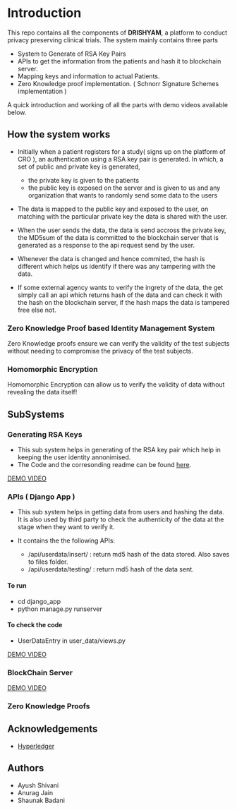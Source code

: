 # Introduction

This repo contains all the components of **DRISHYAM**, a platform to conduct privacy preserving clinical trials. The system 
mainly contains three parts 

* System to Generate of RSA Key Pairs
* APIs to get the information from the patients and hash it to blockchain server.
* Mapping keys and information to actual Patients.
* Zero Knowledge proof implementation. ( Schnorr Signature Schemes implementation )

A quick introduction and working of all the parts with demo videos available below.

## How the system works

- Initially when a patient registers for a study( signs up on the platform of CRO ), an authentication using a RSA key pair is generated. In which, a set of public and private key is generated, 
    - the private key is given to the patients 
    - the public key is exposed on the server and is given to us and any organization that wants to randomly send some data to the users

- The data is mapped to the public key and exposed to the user, on matching with the particular private key the data is shared with the user.

- When the user sends the data, the data is send accross the private key, the MD5sum of the data is committed to the blockchain server that is generated as a response to the api request send by the user.

- Whenever the data is changed and hence commited, the hash is different which helps us identify if there was any tampering with the data.

- If some external agency wants to verify the ingrety of the data, the get simply call an api which returns hash of the data and can check it with the hash on the blockchain server, if the hash maps the data is tampered free else not.

### Zero Knowledge Proof based Identity Management System

Zero Knowledge proofs ensure we can verify the validity of the test subjects without needing to compromise the privacy of the test subjects. 

### Homomorphic Encryption

Homomorphic Encryption can allow us to verify the validity of data without revealing the data itself!

## SubSystems

### Generating RSA Keys 

- This sub system helps in generating of the RSA key pair which help in keeping the user identity annonimised.
- The Code and the corresonding readme can be found [here](https://github.com/ayushshivani/MD5_Generation/tree/main/rsa_key_pair_generation).

[DEMO VIDEO](https://www.youtube.com/watch?v=g8GoDeEph7U&list=PLibW_SCiVev2NjuWV8NMWwCrR3oeFGwLB&index=1)

### APIs ( Django App ) 

- This sub system helps in getting data from users and hashing the data. It is also used by third party to check the authenticity of the data at the stage when they want to verify it.

- It contains the the following APIs:
    
    - /api/userdata/insert/ : return md5 hash of the data stored. Also saves to files folder.
    - /api/userdata/testing/ : return md5 hash of the data sent. 

#### To run

- cd django_app
- python manage.py runserver

#### To check the code 

- UserDataEntry in user_data/views.py

[DEMO VIDEO](https://www.youtube.com/watch?v=-lCoHOrTOns&list=PLibW_SCiVev2NjuWV8NMWwCrR3oeFGwLB&index=2)


### BlockChain Server

[DEMO VIDEO](https://www.youtube.com/watch?v=-lCoHOrTOns&list=PLibW_SCiVev2NjuWV8NMWwCrR3oeFGwLB&index=2)

### Zero Knowledge Proofs



## Acknowledgements

- [Hyperledger](https://www.youtube.com/watch?v=MnO2L6WoqD0)
## Authors

- Ayush Shivani
- Anurag Jain
- Shaunak Badani

